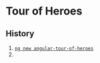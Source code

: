 # Tour of Heroes

## History

1. [`ng new angular-tour-of-heroes`](https://angular.io/tutorial/tour-of-heroes/toh-pt0)
1.
